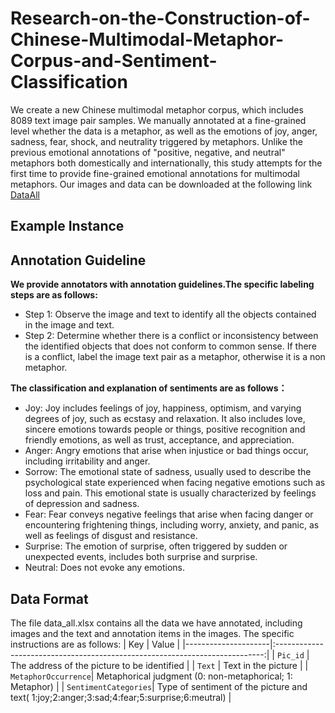 # Research-on-the-Construction-of-Chinese-Multimodal-Metaphor-Corpus-and-Sentiment-Classification
We create a new Chinese multimodal metaphor corpus, which includes 8089 text image pair samples. 
We manually annotated at a fine-grained level whether the data is a metaphor, as well as the emotions of joy, anger, sadness, fear, shock, and neutrality triggered by metaphors. 
Unlike the previous emotional annotations of "positive, negative, and neutral" metaphors both domestically and internationally, this study attempts for the first time to provide fine-grained emotional annotations for multimodal metaphors.
Our images and data can be downloaded at the following link [DataAll](www.kaggle.com/datasets/liuyuxi718/chinese-multimodal-metaphor-and-sentiment-corpus)

## Example Instance

## Annotation Guideline
**We provide annotators with annotation guidelines.The specific labeling steps are as follows:**
+ Step 1: Observe the image and text to identify all the objects contained in the image and text.
+ Step 2: Determine whether there is a conflict or inconsistency between the identified objects that does not conform to common sense. If there is a conflict, label the image text pair as a metaphor, otherwise it is a non metaphor.

**The classification and explanation of sentiments are as follows：**
+ Joy: Joy includes feelings of joy, happiness, optimism, and varying degrees of joy, such as ecstasy and relaxation. It also includes love, sincere emotions towards people or things, positive recognition and friendly emotions, as well as trust, acceptance, and appreciation.
+ Anger: Angry emotions that arise when injustice or bad things occur, including irritability and anger.
+ Sorrow: The emotional state of sadness, usually used to describe the psychological state experienced when facing negative emotions such as loss and pain. This emotional state is usually characterized by feelings of depression and sadness.
+ Fear: Fear conveys negative feelings that arise when facing danger or encountering frightening things, including worry, anxiety, and panic, as well as feelings of disgust and resistance.
+ Surprise: The emotion of surprise, often triggered by sudden or unexpected events, includes both surprise and surprise.
+ Neutral: Does not evoke any emotions.

## Data Format
The file data_all.xlsx contains all the data we have annotated, including images and the text and annotation items in the images. The specific instructions are as follows:
| Key                 |                                    Value                                    |
|---------------------|:---------------------------------------------------------------------------:|
| `Pic_id`            |                The address of the picture to be identified                  |
| `Text`            |                Text in the picture                  |
| `MetaphorOccurrence`|           Metaphorical judgment (0: non-metaphorical; 1: Metaphor)          |
| `SentimentCategories`|      Type of sentiment of the picture and text( 1:joy;2:anger;3:sad;4:fear;5:surprise;6:meutral)       |

